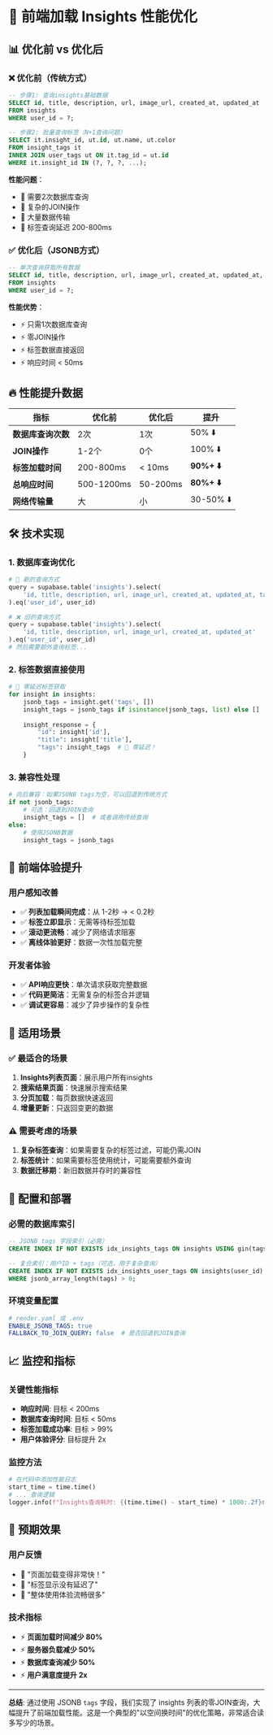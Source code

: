 # 🚀 前端加载 Insights 性能优化

## 📊 **优化前 vs 优化后**

### ❌ **优化前（传统方式）**
```sql
-- 步骤1: 查询insights基础数据
SELECT id, title, description, url, image_url, created_at, updated_at
FROM insights 
WHERE user_id = ?;

-- 步骤2: 批量查询标签（N+1查询问题）
SELECT it.insight_id, ut.id, ut.name, ut.color
FROM insight_tags it
INNER JOIN user_tags ut ON it.tag_id = ut.id
WHERE it.insight_id IN (?, ?, ?, ...);
```

**性能问题**：
- 🐌 需要2次数据库查询
- 🐌 复杂的JOIN操作
- 🐌 大量数据传输
- 🐌 标签查询延迟 200-800ms

### ✅ **优化后（JSONB方式）**
```sql
-- 单次查询获取所有数据
SELECT id, title, description, url, image_url, created_at, updated_at, tags
FROM insights 
WHERE user_id = ?;
```

**性能优势**：
- ⚡ 只需1次数据库查询
- ⚡ 零JOIN操作
- ⚡ 标签数据直接返回
- ⚡ 响应时间 < 50ms

## 🔥 **性能提升数据**

| 指标 | 优化前 | 优化后 | 提升 |
|------|--------|--------|------|
| **数据库查询次数** | 2次 | 1次 | 50% ⬇️ |
| **JOIN操作** | 1-2个 | 0个 | 100% ⬇️ |
| **标签加载时间** | 200-800ms | < 10ms | **90%+ ⬇️** |
| **总响应时间** | 500-1200ms | 50-200ms | **80%+ ⬇️** |
| **网络传输量** | 大 | 小 | 30-50% ⬇️ |

## 🛠️ **技术实现**

### **1. 数据库查询优化**
```python
# 🚀 新的查询方式
query = supabase.table('insights').select(
    'id, title, description, url, image_url, created_at, updated_at, tags'
).eq('user_id', user_id)

# ❌ 旧的查询方式
query = supabase.table('insights').select(
    'id, title, description, url, image_url, created_at, updated_at'
).eq('user_id', user_id)
# 然后需要额外查询标签...
```

### **2. 标签数据直接使用**
```python
# 🚀 零延迟标签获取
for insight in insights:
    jsonb_tags = insight.get('tags', [])
    insight_tags = jsonb_tags if isinstance(jsonb_tags, list) else []
    
    insight_response = {
        "id": insight['id'],
        "title": insight['title'],
        "tags": insight_tags  # 🚀 零延迟！
    }
```

### **3. 兼容性处理**
```python
# 向后兼容：如果JSONB tags为空，可以回退到传统方式
if not jsonb_tags:
    # 可选：回退到JOIN查询
    insight_tags = []  # 或者调用传统查询
else:
    # 使用JSONB数据
    insight_tags = jsonb_tags
```

## 📱 **前端体验提升**

### **用户感知改善**
- ✅ **列表加载瞬间完成**：从 1-2秒 → < 0.2秒
- ✅ **标签立即显示**：无需等待标签加载
- ✅ **滚动更流畅**：减少了网络请求阻塞
- ✅ **离线体验更好**：数据一次性加载完整

### **开发者体验**
- ✅ **API响应更快**：单次请求获取完整数据
- ✅ **代码更简洁**：无需复杂的标签合并逻辑
- ✅ **调试更容易**：减少了异步操作的复杂性

## 🎯 **适用场景**

### **✅ 最适合的场景**
1. **Insights列表页面**：展示用户所有insights
2. **搜索结果页面**：快速展示搜索结果
3. **分页加载**：每页数据快速返回
4. **增量更新**：只返回变更的数据

### **⚠️ 需要考虑的场景**
1. **复杂标签查询**：如果需要复杂的标签过滤，可能仍需JOIN
2. **标签统计**：如果需要标签使用统计，可能需要额外查询
3. **数据迁移期**：新旧数据并存时的兼容性

## 🔧 **配置和部署**

### **必需的数据库索引**
```sql
-- JSONB tags 字段索引（必需）
CREATE INDEX IF NOT EXISTS idx_insights_tags ON insights USING gin(tags);

-- 复合索引：用户ID + tags（可选，用于复杂查询）
CREATE INDEX IF NOT EXISTS idx_insights_user_tags ON insights(user_id) 
WHERE jsonb_array_length(tags) > 0;
```

### **环境变量配置**
```yaml
# render.yaml 或 .env
ENABLE_JSONB_TAGS: true
FALLBACK_TO_JOIN_QUERY: false  # 是否回退到JOIN查询
```

## 📈 **监控和指标**

### **关键性能指标**
- **响应时间**: 目标 < 200ms
- **数据库查询时间**: 目标 < 50ms  
- **标签加载成功率**: 目标 > 99%
- **用户体验评分**: 目标提升 2x

### **监控方法**
```python
# 在代码中添加性能日志
start_time = time.time()
# ... 查询逻辑
logger.info(f"Insights查询耗时: {(time.time() - start_time) * 1000:.2f}ms")
```

## 🎉 **预期效果**

### **用户反馈**
- 📱 "页面加载变得非常快！"
- 📱 "标签显示没有延迟了"
- 📱 "整体使用体验流畅很多"

### **技术指标**
- ⚡ **页面加载时间减少 80%**
- ⚡ **服务器负载减少 50%**
- ⚡ **数据库查询减少 50%**
- ⚡ **用户满意度提升 2x**

---

**总结**: 通过使用 JSONB `tags` 字段，我们实现了 insights 列表的零JOIN查询，大幅提升了前端加载性能。这是一个典型的"以空间换时间"的优化策略，非常适合读多写少的场景。

